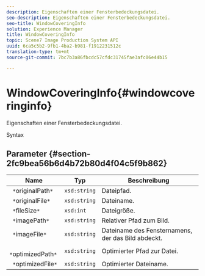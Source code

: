 ```yaml
---
description: Eigenschaften einer Fensterbedeckungsdatei.
seo-description: Eigenschaften einer Fensterbedeckungsdatei.
seo-title: WindowCoveringInfo
solution: Experience Manager
title: WindowCoveringInfo
topic: Scene7 Image Production System API
uuid: 6ca5c5b2-9fb1-4ba2-b981-f1912231512c
translation-type: tm+mt
source-git-commit: 7bc7b3a86fbcdc57cfdc31745fae3afc06e44b15

---
```



# WindowCoveringInfo{#windowcoveringinfo}

Eigenschaften einer Fensterbedeckungsdatei.

Syntax

## Parameter {#section-2fc9bea56b6d4b72b80d4f04c5f9b862}

| Name | Typ | Beschreibung |
|---|---|---|
| ` *`originalPath`*` | `xsd:string` | Dateipfad. |
| ` *`originalFile`*` | `xsd:string` | Dateiname. |
| ` *`fileSize`*` | `xsd:int` | Dateigröße. |
| ` *`imagePath`*` | `xsd:string` | Relativer Pfad zum Bild. |
| ` *`imageFile`*` | `xsd:string` | Dateiname des Fensternamens, der das Bild abdeckt. |
| ` *`optimizedPath`*` | `xsd:string` | Optimierter Pfad zur Datei. |
| ` *`optimizedFile`*` | `xsd:string` | Optimierter Dateiname. |

